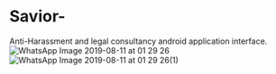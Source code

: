 # Savior-
Anti-Harassment and legal consultancy android application interface.  
![WhatsApp Image 2019-08-11 at 01 29 26](https://user-images.githubusercontent.com/45632199/62826626-1b7cbb00-bbd8-11e9-8b9c-47d6e239e8f2.jpeg)
![WhatsApp Image 2019-08-11 at 01 29 26(1)](https://user-images.githubusercontent.com/45632199/62826625-1b7cbb00-bbd8-11e9-9b7f-87b06ab6ae0b.jpeg)
